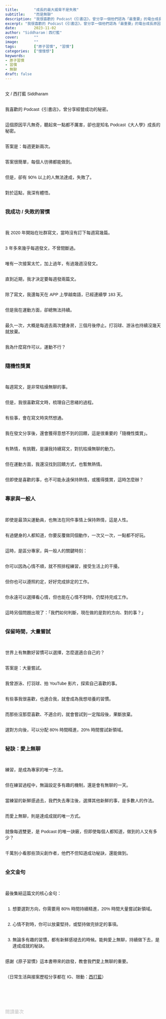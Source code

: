 ```yaml
---
title:       "成長的最大威脅不是失敗"
subtitle:    "而是無聊"
description: "我很喜歡的 Podcast《引書店》，曾分享一個他們認為「最重要」的電台成長原因..."
excerpt: "我很喜歡的 Podcast《引書店》，曾分享一個他們認為「最重要」的電台成長原因..."
date:        2023-11-02
author: "Siddharam｜西打藍"
cover:       ""
image:       ""
tags:        ["原子習慣", "習慣"]
categories:  ["慢慢想"]
keywords:
- 原子習慣
- 習慣
- 無聊
draft: false
---
```


<article style="font-family: 'Noto Sans TC', '微軟正黑體', sans-serif; font-weight: 300;">

<br>文 / 西打藍 Siddharam<br><br>

我喜歡的 Podcast《引書店》，曾分享經營成功的秘密。<br><br>

這個原因平凡無奇，聽起來一點都不厲害，卻也是知名 Podcast《大人學》成長的秘密。<br><br>

答案是：每週更新兩次。<br><br>

答案很簡單，每個人彷彿都能做到。<br><br>

但是，卻有 90% 以上的人無法達成，失敗了。<br><br>

對於這點，我深有體悟。<br><br>


<h3 class="article-h1-color">我成功 / 失敗的習慣</h3><br>

我 2020 年開始在社群寫文，當時沒有訂下每週寫幾篇。<br><br>

3 年多來幾乎每週發文，不曾間斷過。<br><br>

唯有一次接案太忙，加上過年，有過幾週沒發文。<br><br>

直到近期，我才決定要每週發兩篇文。<br><br>

除了寫文，我還每天在 APP 上學越南語，已經連續學 183 天。<br><br>

但是我在運動方面，卻總無法持續。<br><br>

最久一次，大概是每週去兩次健身房，三個月後停止。打羽球、游泳也持續沒幾天就放棄。<br><br>

我為什麼寫作可以，運動不行？<br><br>


<h3 class="article-h1-color">隨機性獎賞</h3><br>

每週寫文，是非常枯燥無聊的事。<br><br>

但是，我很喜歡寫文時，梳理自己思緒的過程。<br><br>

有些事，會在寫文時突然想通。<br><br>

我在發文分享後，還會獲得意想不到的回饋，這是很重要的「隨機性獎賞」。<br><br>

有熱情，有挑戰，是讓我持續寫文，對抗枯燥無聊的動力。<br><br>

但在運動方面，我還沒找到回饋方式，也暫無熱情。<br><br>

但即使是喜歡的事，也不可能永遠保持熱情，或獲得獎賞，這時怎麼辦？<br><br>


<h3 class="article-h1-color">專家與一般人</h3><br>

即使是最頂尖運動員，也無法在同件事情上保持熱情，這是人性。<br><br>

有過健身的人都知道，你要反覆做同個動作，一次又一次，一點都不好玩。<br><br>

這時，是區分專家，與一般人的關鍵時刻：<br><br>

你可以因為心情不順，就不照排程練習，接受生活上的干擾。<br><br>

但你也可以遵照約定，好好完成排定的工作。<br><br>

你永遠可以選擇看心情，但也能在心情不對時，仍堅持完成工作。<br><br>

這時另個問題出現了：「我們如何判斷，現在做的是對的方向、對的事？」<br><br>


<h3 class="article-h1-color">保留時間，大量嘗試</h3><br>

世界上有無數好習慣可以選擇，怎麼選適合自己的？<br><br>

答案是：大量嘗試。<br><br>

我曾游泳、打羽球、拍 YouTube 影片，探索自己喜歡的事。<br><br>

有些事我很喜歡，也適合我，就會成為我想培養的習慣。<br><br>

而那些沒那麼喜歡、不適合的，就會嘗試到一定階段後，果斷放棄。<br><br>

選對方向後，可以分配 80% 時間精進，20% 時間嘗試新領域。<br><br>


<h3 class="article-h1-color">秘訣：愛上無聊</h3><br>

練習，是成為專家的唯一方法。<br><br>

但在練習過程中，無論設定多有趣的機制，還是會有無聊的一天。<br><br>

當練習的新鮮感過去，我們失去專注後，選擇其他新鮮的事，是多數人的作法。<br><br>

而愛上無聊，則是達成成就的唯一方式。<br><br>

就像每週雙更，是 Podcast 的唯一訣竅，但即使每個人都知道，做到的人又有多少？<br><br>

千萬別小看那些頂尖創作者，他們不但知道成功秘訣，還能做到。<br><br>


<h3 class="article-h1-color">全文金句</h3><br>

最後集結這篇文的核心金句：<br><br>

1. 想要選對方向，你需要用 80% 時間持續精進，20% 時間大量嘗試新領域。<br><br>

2. 心情不對時，你可以放棄堅持，或堅持做完排定的事項。<br><br>

3. 無論多有趣的習慣，都有新鮮感褪去的時候。能夠愛上無聊，持續做下去，是達成成就的秘訣。<br><br>

感謝《原子習慣》這本書帶來的啟發，教會我們愛上無聊的重要。<br><br>


<!-- 越來越多聽眾

無情的刻意練習。

前提當然是選對方向，如何選對？要做大量嘗試，80% 精進，20% 嘗試新領域。

成功/成長最大的威脅/敵人不是失敗，而是無聊
誰能處理每天訓練得無聊，一次又一次，反覆做著相同的舉重動作

想要開始一項新習慣後，一定會有無聊的時候，想放棄的時候。
健身房、寫作，當你很不想做時，就是考驗你會不會成長的一刻。

你可以選擇接受生活的干擾，或是按照既定行程做事
你永遠可以選擇看心情
心情不對，也會把工作做完

反覆做一件事，卻總能感受到趣味，是成就的唯一秘訣，你要愛上無聊

到了某個時間點，一切都要歸咎誰能處理每天訓練的無聊，一次又一次，反覆做著相同的舉重動作。

大家總是說熱情、真心渴望，結果當我們失去專注力，就無法保持熱情。

即使是成功人士，也會感覺到無聊、厭倦，但還是設法繼續。

要練習才能精通，但練習會讓事情變得無聊。

當失去新鮮感，感覺無聊後，就會讓我們想找尋新鮮感，結束進步。 -->


<!-- 
<!-- 案例 > 證明案例 > 壞處 > 怎麼改變（列步驟） > 結語總結金句 -->


（日常生活與接案歷程分享都在 IG、限動：<a href="https://www.instagram.com/sidd.blue/" target="_blank">西打藍</a>）<br><br>

<!-- <h3 class="article-h1-color"></h3><br> -->

<br><br><br>

</article>

<div style="color: #bfbfbf; font-size: 15px;" id="busuanzi_container_page_pv">
  閱讀量<span id="busuanzi_value_page_pv"></span>次
</div>

<script src="../../js/post.js"></script>
